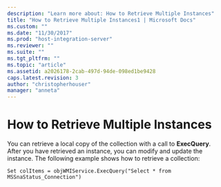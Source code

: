 ```yaml
---
description: "Learn more about: How to Retrieve Multiple Instances"
title: "How to Retrieve Multiple Instances1 | Microsoft Docs"
ms.custom: ""
ms.date: "11/30/2017"
ms.prod: "host-integration-server"
ms.reviewer: ""
ms.suite: ""
ms.tgt_pltfrm: ""
ms.topic: "article"
ms.assetid: a2026178-2cab-497d-94de-098ed1be9428
caps.latest.revision: 3
author: "christopherhouser"
manager: "anneta"
---
```

# How to Retrieve Multiple Instances
You can retrieve a local copy of the collection with a call to **ExecQuery**. After you have retrieved an instance, you can modify and update the instance. The following example shows how to retrieve a collection:  
  
```  
Set colItems = objWMIService.ExecQuery("Select * from MSSnaStatus_Connection")  
  
```
